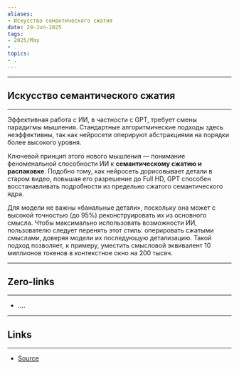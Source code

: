 ```yaml
---
aliases: 
- Искусство семантического сжатия 
date: 29-Jun-2025
tags:
- 2025/May
- .
topics:
- .
---
```

-----
##  Искусство семантического сжатия 
-----
Эффективная работа с ИИ, в частности с GPT, требует смены парадигмы мышления. Стандартные алгоритмические подходы здесь неэффективны, так как нейросети оперируют абстракциями на порядки более высокого уровня.

Ключевой принцип этого нового мышления — понимание феноменальной способности ИИ к **семантическому сжатию и распаковке**. Подобно тому, как нейросеть дорисовывает детали в старом видео, повышая его разрешение до Full HD, GPT способен восстанавливать подробности из предельно сжатого семантического ядра.

Для модели не важны «банальные детали», поскольку она может с высокой точностью (до 95%) реконструировать их из основного смысла. Чтобы максимально использовать возможности ИИ, пользователю следует перенять этот стиль: оперировать сжатыми смыслами, доверяя модели их последующую детализацию. Такой подход позволяет, к примеру, уместить смысловой эквивалент 10 миллионов токенов в контекстное окно на 200 тысяч.

---
## Zero-links
---
- ....

---
## Links
---
- [Source](https://t.me/turboproject/1676)